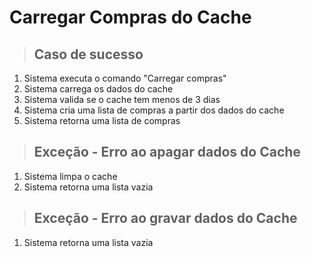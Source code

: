 # Carregar Compras do Cache

> ## Caso de sucesso
1. Sistema executa o comando "Carregar compras"
2. Sistema carrega os dados do cache
3. Sistema valida se o cache tem menos de 3 dias
4. Sistema cria uma lista de compras a partir dos dados do cache
5. Sistema retorna uma lista de compras

> ## Exceção - Erro ao apagar dados do Cache
1. Sistema limpa o cache
2. Sistema retorna uma lista vazia


> ## Exceção - Erro ao gravar dados do Cache
1. Sistema retorna uma lista vazia